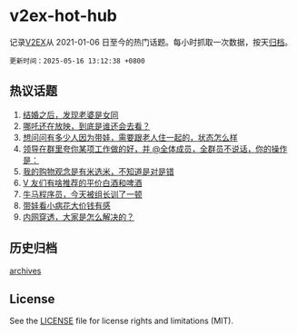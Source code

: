 # v2ex-hot-hub

 记录[V2EX](https://www.v2ex.com/)从 2021-01-06 日至今的热门话题。每小时抓取一次数据，按天[归档](archives)。

`更新时间：2025-05-16 13:12:38 +0800`

## 热议话题

1. [结婚之后，发现老婆是女同](https://www.v2ex.com/t/1132118)
1. [哪吒还在放映，到底是谁还会去看？](https://www.v2ex.com/t/1131971)
1. [想问问有多少人因为带娃，需要跟老人住一起的，状态怎么样](https://www.v2ex.com/t/1131960)
1. [领导在群里夸你某项工作做的好，并 @全体成员，全群员不说话，你的操作是：](https://www.v2ex.com/t/1132034)
1. [我的购物观念是有米选米，不知道是对是错](https://www.v2ex.com/t/1132048)
1. [V 友们有啥推荐的平价白酒和啤酒](https://www.v2ex.com/t/1132001)
1. [牛马程序员，今天被组长训了一顿](https://www.v2ex.com/t/1131951)
1. [带娃看小病花大价钱有感](https://www.v2ex.com/t/1132030)
1. [内网穿透，大家是怎么解决的？](https://www.v2ex.com/t/1132087)

## 历史归档

[archives](archives)

## License

See the [LICENSE](LICENSE) file for license rights and limitations (MIT).

